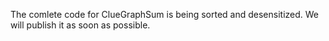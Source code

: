 The comlete code for ClueGraphSum is being sorted and desensitized. We will publish it as soon as possible.
